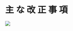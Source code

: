 # 主 な 改 正 事 項

![](https://www.nta.go.jp/tmp/6f88bab1-ed67-4e6a-8312-ad1d9541f33e/images/fe7946d4a45d97a24592169aecac13312181fc7f711103cc2954f7c19e475149.jpg)
